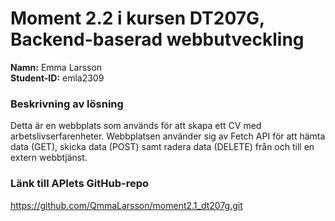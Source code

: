 # Moment 2.2 i kursen DT207G, Backend-baserad webbutveckling
**Namn:** Emma Larsson\
**Student-ID:** emla2309

### Beskrivning av lösning
Detta är en webbplats som används för att skapa ett CV med arbetslivserfarenheter. Webbplatsen använder sig av Fetch API för att hämta data (GET), skicka data (POST) samt radera data (DELETE) från och till en extern webbtjänst.

### Länk till APIets GitHub-repo
https://github.com/QmmaLarsson/moment2.1_dt207g.git
